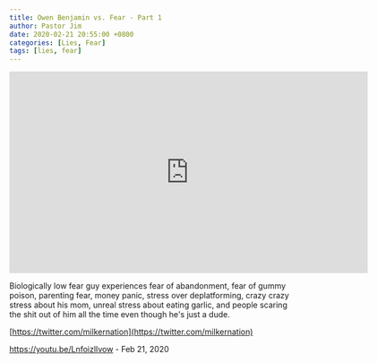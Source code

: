 ```yaml
---
title: Owen Benjamin vs. Fear - Part 1
author: Pastor Jim
date: 2020-02-21 20:55:00 +0800
categories: [Lies, Fear]
tags: [lies, fear]
---
```


<iframe width="640" height="360" scrolling="no" frameborder="0" style="border: none;" src="https://www.bitchute.com/embed/0AuneUb1ujFT/"></iframe>

Biologically low fear guy experiences fear of abandonment, fear of gummy poison, parenting fear, money panic, stress over deplatforming, crazy crazy stress about his mom, unreal stress about eating garlic, and people scaring the shit out of him all the time even though he's just a dude.

[https://twitter.com/milkernation](https://twitter.com/milkernation)



https://youtu.be/LnfoizlIvow - Feb 21, 2020